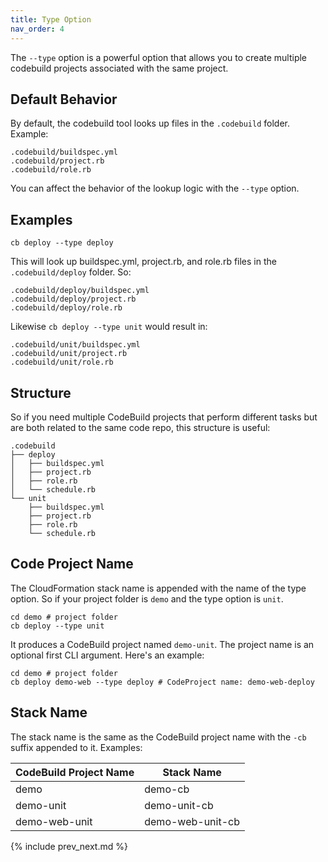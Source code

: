 ```yaml
---
title: Type Option
nav_order: 4
---
```


The `--type` option is a powerful option that allows you to create multiple codebuild projects associated with the same project.

## Default Behavior

By default, the codebuild tool looks up files in the `.codebuild` folder.  Example:

    .codebuild/buildspec.yml
    .codebuild/project.rb
    .codebuild/role.rb

You can affect the behavior of the lookup logic with the `--type` option.

## Examples

    cb deploy --type deploy

This will look up buildspec.yml, project.rb, and role.rb files in the `.codebuild/deploy` folder. So:

    .codebuild/deploy/buildspec.yml
    .codebuild/deploy/project.rb
    .codebuild/deploy/role.rb

Likewise `cb deploy --type unit` would result in:

    .codebuild/unit/buildspec.yml
    .codebuild/unit/project.rb
    .codebuild/unit/role.rb

## Structure

So if you need multiple CodeBuild projects that perform different tasks but are both related to the same code repo, this structure is useful:

    .codebuild
    ├── deploy
    │   ├── buildspec.yml
    │   ├── project.rb
    │   ├── role.rb
    │   └── schedule.rb
    └── unit
        ├── buildspec.yml
        ├── project.rb
        ├── role.rb
        └── schedule.rb

## Code Project Name

The CloudFormation stack name is appended with the name of the type option. So if your project folder is `demo` and the type option is `unit`.

    cd demo # project folder
    cb deploy --type unit

It produces a CodeBuild project named `demo-unit`.  The project name is an optional first CLI argument. Here's an example:

    cd demo # project folder
    cb deploy demo-web --type deploy # CodeProject name: demo-web-deploy

## Stack Name

The stack name is the same as the CodeBuild project name with the `-cb` suffix appended to it.  Examples:

CodeBuild Project Name | Stack Name
--- | ---
demo | demo-cb
demo-unit | demo-unit-cb
demo-web-unit | demo-web-unit-cb

{% include prev_next.md %}